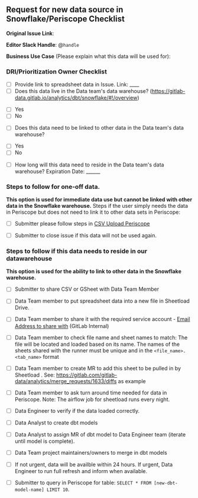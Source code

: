 ## Request for new data source in Snowflake/Periscope Checklist

<!--
Please complete all items. Ask questions in the #data slack channel
--->

**Original Issue Link**:
<!--
If none, please include a description
--->

**Editor Slack Handle**: @`handle`

**Business Use Case** (Please explain what this data will be used for): 


### DRI/Prioritization Owner Checklist
* [ ]  Provide link to spreadsheet data in Issue. Link: ____
* [ ]  Does this data live in the Data team's data warehouse? (https://gitlab-data.gitlab.io/analytics/dbt/snowflake/#!/overview) 
  - [ ] Yes 
  - [ ] No 
* [ ]  Does this data need to be linked to other data in the Data team's data warehouse?
  - [ ] Yes 
  - [ ] No
* [ ]  How long will this data need to reside in the Data team's data warehouse? Expiration Date: ______ 


### Steps to follow for one-off data. 
**This option is used for immediate data use but cannot be linked with other data in the Snowflake warehouse.**
Steps if the user simply needs the data in Periscope but does not need to link it to other data sets in Periscope: 
* [ ]  Submitter please follow steps in [CSV Upload Periscope](https://doc.periscopedata.com/article/csv-upload)
* [ ]  Submitter to close issue if this data will not be used again. 


### Steps to follow if this data needs to reside in our datawarehouse 
**This option is used for the ability to link to other data in the Snowflake warehouse.**
* [ ]  Submitter to share CSV or GSheet with Data Team Member
* [ ]  Data Team member to put spreadsheet data into a new file in Sheetload Drive.
* [ ]  Data Team member to share it with the required service account - [Email Address to share with](https://docs.google.com/document/d/1m8kky3DPv2yvH63W4NDYFURrhUwRiMKHI-himxn1r7k/edit?usp=sharing) (GitLab Internal)
* [ ]  Data Team member to check file name and sheet names to match: The file will be located and loaded based on its name. The names of the sheets shared with the runner must be unique and in the `<file_name>.<tab_name>` format
* [ ]  Data Team member to create MR to add this sheet to be pulled in by Sheetload . See: https://gitlab.com/gitlab-data/analytics/merge_requests/1633/diffs as example
* [ ]  Data Team member to ask turn around time needed for data in Periscope. Note: The airflow job for sheetload runs  every night. 
* [ ]  Data Engineer to verify if the data loaded correctly. 
* [ ]  Data Analyst to create dbt models 
* [ ]  Data Analyst to assign MR of dbt model to Data Engineer team (iterate until model is complete).
* [ ]  Data Team project maintainers/owners to merge in dbt models 
* [ ]  If not urgent, data will be availble within 24 hours. If urgent, Data Engineer to run full refresh and inform when available.
* [ ]  Submitter to query in Periscope for table: ``` SELECT * FROM [new-dbt-model-name] LIMIT 10 ```. 

